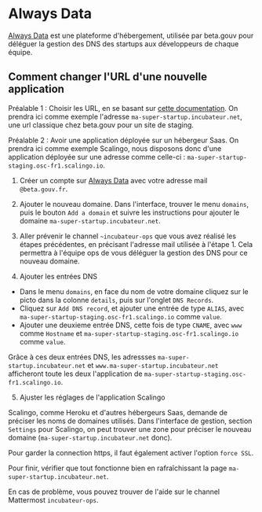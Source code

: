 # Always Data

[Always Data](https://admin.alwaysdata.com/) est une plateforme d'hébergement, utilisée par beta.gouv pour déléguer la gestion des DNS des startups aux développeurs de chaque équipe.

## Comment changer l'URL d'une nouvelle application

Préalable 1 : Choisir les URL, en se basant sur [cette documentation](https://doc.incubateur.net/communaute/gerer-sa-startup-detat-ou-de-territoires-au-quotidien/je-fais-des-choix-technologique/choisir-son-nom-de-domaine). On prendra ici comme exemple l'adresse `ma-super-startup.incubateur.net`, une url classique chez beta.gouv pour un site de staging.

Préalable 2 : Avoir une application déployée sur un hébergeur Saas. On prendra ici comme exemple Scalingo, nous disposons donc d'une application déployée sur une adresse comme celle-ci : `ma-super-startup-staging.osc-fr1.scalingo.io`.

1. Créer un compte sur [Always Data](https://admin.alwaysdata.com/) avec votre adresse mail `@beta.gouv.fr`.

2. Ajouter le nouveau domaine. Dans l'interface, trouver le menu `domains`, puis le bouton `Add a domain` et suivre les instructions pour ajouter le domaine `ma-super-startup.incubateur.net`.

3. Aller prévenir le channel `~incubateur-ops` que vous avez réalisé les étapes précédentes, en précisant l'adresse mail utilisée à l'étape 1. Cela permettra à l'équipe ops de vous déléguer la gestion des DNS pour ce nouveau domaine.

4. Ajouter les entrées DNS
  - Dans le menu `domains`, en face du nom de votre domaine cliquez sur le picto dans la colonne `details`, puis sur l'onglet `DNS Records`.
  - Cliquez sur `Add DNS record`, et ajouter une entrée de type `ALIAS`, avec `ma-super-startup-staging.osc-fr1.scalingo.io` comme `value`.
  - Ajouter une deuxieme entrée DNS, cette fois de type `CNAME`, avec `www` comme `Hostname` et `ma-super-startup-staging.osc-fr1.scalingo.io` comme `value`.

Grâce à ces deux entrées DNS, les adressses `ma-super-startup.incubateur.net` et `www.ma-super-startup.incubateur.net` afficheront toute les deux l'application de `ma-super-startup-staging.osc-fr1.scalingo.io`.

5. Ajuster les réglages de l'application Scalingo

  Scalingo, comme Heroku et d'autres hébergeurs Saas, demande de préciser les noms de domaines utilisés. Dans l'interface de gestion, section `Settings` pour Scalingo, on peut trouver une zone pour préciser le nouveau domaine (`ma-super-startup.incubateur.net` donc).

  Pour garder la connection https, il faut également activer l'option `force SSL`.

Pour finir, vérifier que tout fonctionne bien en rafraîchissant la page `ma-super-startup.incubateur.net`.

En cas de problème, vous pouvez trouver de l'aide sur le channel Mattermost `incubateur-ops`.
